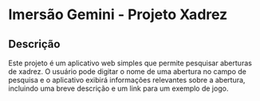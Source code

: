 # Imersão Gemini - Projeto Xadrez

## Descrição

Este projeto é um aplicativo web simples que permite pesquisar aberturas de xadrez. O usuário pode digitar o nome de uma abertura no campo de pesquisa e o aplicativo exibirá informações relevantes sobre a abertura, incluindo uma breve descrição e um link para um exemplo de jogo.
